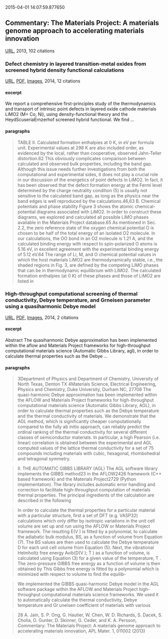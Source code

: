 2015\-04\-01 14:07:59.877650
 
## Commentary: The Materials Project: A materials genome approach to accelerating materials innovation
[URL](http://scitation.aip.org/content/aip/journal/aplmater/1/1/10.1063/1.4812323 "URL"), 2013, 102 citations
 
### Defect chemistry in layered transition-metal oxides from screened hybrid density functional calculations
[URL](http://pubs.rsc.org/en/content/articlehtml/2014/ta/c4ta00673a "URL"), [PDF](http://arxiv.org/pdf/1412.5064 "PDF URL"), [Images](images/1412.5064 "Images"), 2014, 12 citations
 
#### excerpt
We report a comprehensive first\-principles study of the thermodynamics and transport of intrinsic point defects in layered oxide cathode materials LiMO2 \(M= Co, Ni\), using density\-functional theory and the HeydScuseriaErnzerhof screened hybrid functional. We find  ...
 
#### paragraphs
>TABLE II. Calculated formation enthalpies at 0 K, in eV per formula unit. Experimental values at 298 K are also included order, as evidenced by the local, rather than cooperative, observed Jahn\-Teller distortion.62 This obviously complicates comparison between calculated and observed bulk properties, including the band gap. Although this issue needs further investigations from both the computational and experimental sides, it does not play a crucial role in our discussion of the energetics of point defects in LiMO2. In fact, it has been observed that the defect formation energy at the Fermi level determined by the charge neutrality condition \(5\) is usually not sensitive to the calculated band gap, as long as the physics near the band edges is well reproduced by the calculations.46,63 B. Chemical potentials and phase stability Figure 3 shows the atomic chemical\-potential diagrams associated with LiMO2. In order to construct these diagrams, we explored and calculated all possible LiMO phases available in the Materials Project database.65 As mentioned in Sec. 2.2, the zero reference state of the oxygen chemical potential O is chosen to be half of the total energy of an isolated O2 molecule. In our calculations, the OO bond in an O2 molecule is 1.21  A, and the calculated binding energy with respect to spin\-polarized O atoms is 5.16 eV, in excellent agreement with the experimental binding energy of 5.12 eV.64 The range of Li, M, and O chemical potential values in which the host materials LiMO2 are thermodynamically stable, i.e., the shaded regions in Fig. 3, are defined by the competing LiMO phases that can be in thermodynamic equilibrium with LiMO2. The calculated formation enthalpies \(at 0 K\) of these phases and those of LiMO2 are listed in
 

 
### High-throughput computational screening of thermal conductivity, Debye temperature, and Grneisen parameter using a quasiharmonic Debye model
[URL](http://journals.aps.org/prb/abstract/10.1103/PhysRevB.90.174107 "URL"), [PDF](http://arxiv.org/pdf/1407.7789 "PDF URL"), [Images](images/1407.7789 "Images"), 2014, 2 citations
 
#### excerpt
Abstract The quasiharmonic Debye approximation has been implemented within the aflow and Materials Project frameworks for high\-throughput computational materials science \(Automatic Gibbs Library, agl\), in order to calculate thermal properties such as the Debye  ...
 
#### paragraphs
>3Department of Physics and Department of Chemistry, University of North Texas, Denton TX 4Materials Science, Electrical Engineering, Physics and Chemistry, Duke University, Durham NC, 27708 The quasi\-harmonic Debye approximation has been implemented within the AFLOW and Materials Project frameworks for high\-throughput computational materials science \(Automatic Gibbs Library, AGL\), in order to calculate thermal properties such as the Debye temperature and the thermal conductivity of materials. We demonstrate that the AGL method, which is significantly cheaper computationally compared to the fully ab initio approach, can reliably predict the ordinal ranking of the thermal conductivity for several different classes of semiconductor materials. In particular, a high Pearson \(i.e. linear\) correlation is obtained between the experimental and AGL computed values of the lattice thermal conductivity for a set of 75 compounds including materials with cubic, hexagonal, rhombohedral and tetragonal symmetry.
 
>II. THE AUTOMATIC GIBBS LIBRARY \(AGL\) The AGL software library implements the GIBBS method23 in the AFLOW2426 framework \(C\+\+ based framework\) and the Materials Project2729 \(Python implementation\). The library includes automatic error handling and correction to facilitate high\-throughput computation of materials thermal properties. The principal ingredients of the calculation are described in the following
 
> In order to calculate the thermal properties for a particular material with a particular structure, first a set of DFT \(e.g. VASP32\) calculations which only differ by isotropic variations in the unit cell volume are set up and run using the AFLOW or Materials Project framework. The resulting E\(V \) is fitted by a polynomial, to calculate the adiabatic bulk modulus, BS, as a function of volume from Equation \(7\). The BS values are then used to calculate the Debye temperature D for each unit cell volume from Equation \(5\). Next, the vibrational Helmholtz free energy Avib\(D\(V \); T \) as a function of volume, is calculated using Equation \(3\) for a given value of the temperature, T . The zero\-pressure GIBBS free energy as a function of volume is then obtained by This Gibbs free energy is fitted by a polynomial which is minimized with respect to volume to find the equilib\-
 
>We implemented the GIBBS quasi\-harmonic Debye model in the AGL software package within the AFLOW and Materials Project high\-throughput computational materials science frameworks. We used it to automatically calculate the thermal conductivity, Debye temperature and Gr uneisen coefficient of materials with various
 
>28 A. Jain, S. P. Ong, G. Hautier, W. Chen, W. D. Richards, S. Dacek, S. Cholia, D. Gunter, D. Skinner, G. Ceder, and K. A. Persson, Commentary: The Materials Project: A materials genome approach to accelerating materials innovation, APL Mater. 1, 011002 \(2013\)
 
